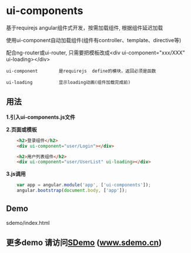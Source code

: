 ui-components
==================
基于requirejs
angular组件式开发，按需加载组件, 根据组件延迟加载

使用ui-component自动加载组件(组件有controller、template、directive等)

配合ng-router或ui-router, 只需要把模板改成&lt;div ui-component="xxx/XXX" ui-loading&gt;&lt;/div&gt;
```
ui-component 		是requirejs  define的模块，返回必须是函数

ui-loading			显示loading动画(组件加载完成前)
```

用法
-----
**1.引入ui-components.js文件**

**2.页面或模板**
```html
	<h2>登录组件</h2>
	<div ui-component="user/Login"></div>

	<h2>用户列表组件</h2>
	<div ui-component="user/UserList" ui-loading></div>


```	
**3.js调用**
```js
	var app = angular.module('app', ['ui-components']);
	angular.bootstrap(document.body, ['app']);
```

Demo
-----
sdemo/index.html


更多demo 请访问<a href="http://sdemos.duapp.com/">SDemo</a> (<a href="hhttp://sdemos.duapp.com/">www.sdemo.cn</a>)
-----
